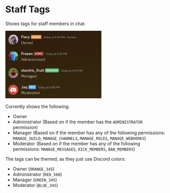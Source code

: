 # Staff Tags

Shows tags for staff members in chat.

<img src="preview.png" width="300">

Currently shows the following:

- Owner
- Administrator (Based on if the member has the `ADMINISTRATOR` permission)
- Manager (Based on if the member has any of the following permissions: `MANAGE_GUILD`, `MANAGE_CHANNELS`, `MANAGE_ROLES`, `MANAGE_WEBHOOKS`)
- Moderator (Based on if the member has any of the following permissions: `MANAGE_MESSAGES`, `KICK_MEMBERS`, `BAN_MEMBERS`)

The tags can be themed, as they just use Discord colors:

- Owner (`ORANGE_345`)
- Administrator (`RED_560`)
- Manager (`GREEN_345`)
- Moderator (`BLUE_345`)
